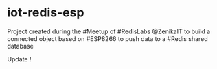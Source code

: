 # iot-redis-esp

Project created during the #Meetup of #RedisLabs @ZenikaIT to build a connected object based on #ESP8266 to push data to a #Redis shared database

Update !
